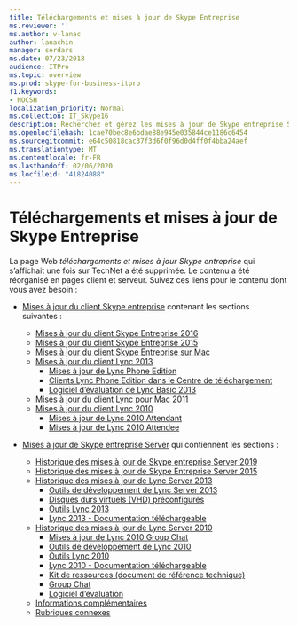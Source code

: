 ```yaml
---
title: Téléchargements et mises à jour de Skype Entreprise
ms.reviewer: ''
ms.author: v-lanac
author: lanachin
manager: serdars
ms.date: 07/23/2018
audience: ITPro
ms.topic: overview
ms.prod: skype-for-business-itpro
f1.keywords:
- NOCSH
localization_priority: Normal
ms.collection: IT_Skype16
description: Recherchez et gérez les mises à jour de Skype entreprise Server ou de Lync 2013. Utilisez les liens pour obtenir plus d’informations et télécharger les mises à jour.
ms.openlocfilehash: 1cae70bec8e6bdae88e945e035844ce1186c6454
ms.sourcegitcommit: e64c50818cac37f3d6f0f96d0d4ff0f4bba24aef
ms.translationtype: MT
ms.contentlocale: fr-FR
ms.lasthandoff: 02/06/2020
ms.locfileid: "41824088"
---
```

# <a name="skype-for-business-downloads-and-updates"></a>Téléchargements et mises à jour de Skype Entreprise

La page Web _téléchargements et mises à jour Skype entreprise_ qui s’affichait une fois sur TechNet a été supprimée. Le contenu a été réorganisé en pages client et serveur. Suivez ces liens pour le contenu dont vous avez besoin :

- [Mises à jour du client Skype entreprise](sfb-client-updates.md) contenant les sections suivantes :
    - [Mises à jour du client Skype Entreprise 2016](sfb-client-updates.md#skype-for-business-2016-client-updates)
    - [Mises à jour du client Skype Entreprise 2015](sfb-client-updates.md#skype-for-business-2015-client-updates)
    - [Mises à jour du client Skype Entreprise sur Mac](sfb-client-updates.md)
    - [Mises à jour du client Lync 2013](sfb-client-updates.md)
        - [Mises à jour de Lync Phone Edition](sfb-client-updates.md#lync-phone-edition-updates)
        - [Clients Lync Phone Edition dans le Centre de téléchargement](sfb-client-updates.md#lync-phone-edition-clients-on-download-center)
        - [Logiciel d’évaluation de Lync Basic 2013](sfb-client-updates.md)
    - [Mises à jour du client Lync pour Mac 2011](sfb-client-updates.md#lync-for-mac-2011-client-updates)
    - [Mises à jour du client Lync 2010](sfb-client-updates.md#lync-2010-client-updates)
        - [Mises à jour de Lync 2010 Attendant](sfb-client-updates.md#lync-2010-attendant-updates)
        - [Mises à jour de Lync 2010 Attendee](sfb-client-updates.md#lync-2010-attendee-updates)

- [Mises à jour de Skype entreprise Server](sfb-server-updates.md) qui contiennent les sections :
    - [Historique des mises à jour de Skype entreprise Server 2019](sfb-server-updates.md#skype-for-business-server-2019-update-history)
    - [Historique des mises à jour de Skype Entreprise Server 2015](sfb-server-updates.md#skype-for-business-server-2015-update-history)
    - [Historique des mises à jour de Lync Server 2013](sfb-server-updates.md#lync-server-2013-update-history)
        - [Outils de développement de Lync Server 2013](sfb-server-updates.md#lync-server-2013-dev-tools)
        - [Disques durs virtuels (VHD) préconfigurés](sfb-server-updates.md#pre-configured-vhds)
        - [Outils Lync 2013](sfb-server-updates.md#lync-2013-tools)
        - [Lync 2013 - Documentation téléchargeable](sfb-server-updates.md#lync-2013-downloadable-documentation)
    - [Historique des mises à jour de Lync Server 2010](sfb-server-updates.md#lync-server-2010-update-history)
        - [Mises à jour de Lync 2010 Group Chat](sfb-server-updates.md#group-chat-2010-updates)
        - [Outils de développement de Lync 2010](sfb-server-updates.md#lync-2010-dev-tools)
        - [Outils Lync 2010](sfb-server-updates.md#lync-2010-tools)
        - [Lync 2010 - Documentation téléchargeable](sfb-server-updates.md#lync-2010-downloadable-documentation)
        - [Kit de ressources (document de référence technique)](sfb-server-updates.md#resource-kit-technical-reference)
        - [Group Chat](sfb-server-updates.md#group-chat)
        - [Logiciel d’évaluation](sfb-server-updates.md#trial-software)
    - [Informations complémentaires](sfb-server-updates.md#additional-information)
    - [Rubriques connexes](sfb-server-updates.md#related-topics)
